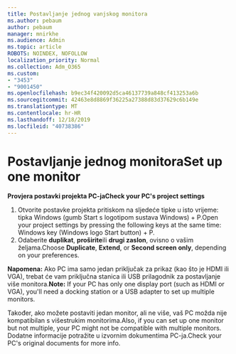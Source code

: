 ```yaml
---
title: Postavljanje jednog vanjskog monitora
ms.author: pebaum
author: pebaum
manager: mnirkhe
ms.audience: Admin
ms.topic: article
ROBOTS: NOINDEX, NOFOLLOW
localization_priority: Normal
ms.collection: Adm_O365
ms.custom:
- "3453"
- "9001450"
ms.openlocfilehash: b9ec34f420092d5ca46137739a848cf413253a6b
ms.sourcegitcommit: 42463e8d8869f36225a27388d83d37629c6b149e
ms.translationtype: MT
ms.contentlocale: hr-HR
ms.lasthandoff: 12/18/2019
ms.locfileid: "40738386"
---
```

# <a name="set-up-one-monitor"></a><span data-ttu-id="85b04-102">Postavljanje jednog monitora</span><span class="sxs-lookup"><span data-stu-id="85b04-102">Set up one monitor</span></span>

<span data-ttu-id="85b04-103">**Provjera postavki projekta PC-ja**</span><span class="sxs-lookup"><span data-stu-id="85b04-103">**Check your PC's project settings**</span></span>

1. <span data-ttu-id="85b04-104">Otvorite postavke projekta pritiskom na sljedeće tipke u isto vrijeme: tipka Windows (gumb Start s logotipom sustava Windows) + P.</span><span class="sxs-lookup"><span data-stu-id="85b04-104">Open your project settings by pressing the following keys at the same time: Windows key (Windows logo Start button) + P.</span></span>
2. <span data-ttu-id="85b04-105">Odaberite **duplikat**, **proširite**ili **drugi zaslon**, ovisno o vašim željama.</span><span class="sxs-lookup"><span data-stu-id="85b04-105">Choose **Duplicate**, **Extend**, or **Second screen only**, depending on your preferences.</span></span>

<span data-ttu-id="85b04-106">**Napomena:** Ako PC ima samo jedan priključak za prikaz (kao što je HDMI ili VGA), trebat će vam priključna stanica ili USB prilagodnik za postavljanje više monitora.</span><span class="sxs-lookup"><span data-stu-id="85b04-106">**Note:** If your PC has only one display port (such as HDMI or VGA), you'll need a docking station or a USB adapter to set up multiple monitors.</span></span>

<span data-ttu-id="85b04-107">Također, ako možete postaviti jedan monitor, ali ne više, vaš PC možda nije kompatibilan s višestrukim monitorima.</span><span class="sxs-lookup"><span data-stu-id="85b04-107">Also, if you can set up one monitor but not multiple, your PC might not be compatible with multiple monitors.</span></span> <span data-ttu-id="85b04-108">Dodatne informacije potražite u izvornim dokumentima PC-ja.</span><span class="sxs-lookup"><span data-stu-id="85b04-108">Check your PC's original documents for more info.</span></span>